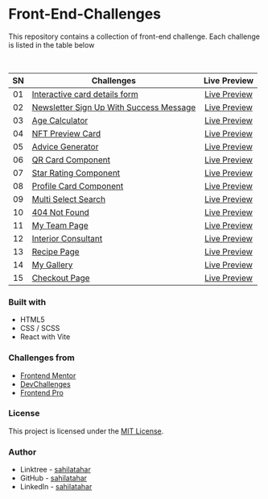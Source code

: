 # Front-End-Challenges

This repository contains a collection of front-end challenge. Each challenge is listed in the table below

<br>

| SN  | Challenges                                                                                                                                       |                                                Live Preview                                                 |
| :-: | ------------------------------------------------------------------------------------------------------------------------------------------------ | :---------------------------------------------------------------------------------------------------------: |
| 01  | [Interactive card details form](https://github.com/sahilatahar/Front-End-Challenges/tree/main/interactive-card-details-form)                     |      [Live Preview](https://sahilatahar.github.io/Front-End-Challenges/interactive-card-details-form/)      |
| 02  | [Newsletter Sign Up With Success Message](https://github.com/sahilatahar/Front-End-Challenges/tree/main/newsletter-sign-up-with-success-message) | [Live Preview](https://sahilatahar.github.io/Front-End-Challenges/newsletter-sign-up-with-success-message/) |
| 03  | [Age Calculator](https://github.com/sahilatahar/Front-End-Challenges/tree/main/age-calculator)                                                   |                   [Live Preview](https://frontend-challenge-age-calculator.netlify.app/)                    |
| 04  | [NFT Preview Card](https://github.com/sahilatahar/Front-End-Challenges/tree/main/nft-preview-card)                                               |             [Live Preview](https://sahilatahar.github.io/Front-End-Challenges/nft-preview-card)             |
| 05  | [Advice Generator](https://github.com/sahilatahar/Front-End-Challenges/tree/main/advice-generator)                                               |             [Live Preview](https://sahilatahar.github.io/Front-End-Challenges/advice-generator)             |
| 06  | [QR Card Component](https://github.com/sahilatahar/Front-End-Challenges/tree/main/qr-code-component)                                             |            [Live Preview](https://sahilatahar.github.io/Front-End-Challenges/qr-code-component)             |
| 07  | [Star Rating Component](https://github.com/sahilatahar/Front-End-Challenges/tree/main/star-rating-component)                                     |          [Live Preview](https://sahilatahar.github.io/Front-End-Challenges/star-rating-component)           |
| 08  | [Profile Card Component](https://github.com/sahilatahar/Front-End-Challenges/tree/main/profile-card-component)                                   |          [Live Preview](https://sahilatahar.github.io/Front-End-Challenges/profile-card-component)          |
| 09  | [Multi Select Search](https://github.com/sahilatahar/Front-End-Challenges/tree/main/multi-select-search)                                         |                          [Live Preview](https://multi-select-search.netlify.app/)                           |
| 10  | [404 Not Found](https://github.com/sahilatahar/Front-End-Challenges/tree/main/404-not-found)                                                     |              [Live Preview](https://sahilatahar.github.io/Front-End-Challenges/404-not-found)               |
| 11  | [My Team Page](https://github.com/sahilatahar/Front-End-Challenges/tree/main/my-team-page)                                                       |               [Live Preview](https://sahilatahar.github.io/Front-End-Challenges/my-team-page)               |
| 12  | [Interior Consultant](https://github.com/sahilatahar/Front-End-Challenges/tree/main/interior-consultant)                                         |           [Live Preview](https://sahilatahar.github.io/Front-End-Challenges/interior-consultant)            |
| 13  | [Recipe Page](https://github.com/sahilatahar/Front-End-Challenges/tree/main/recipe-page)                                         |           [Live Preview](https://devchallenges-recipe-page-project.netlify.app/)            |
| 14  | [My Gallery](https://github.com/sahilatahar/Front-End-Challenges/tree/main/my-gallery)                                         |           [Live Preview](https://sahilatahar.github.io/Front-End-Challenges/my-gallery)            |
| 15  | [Checkout Page](https://github.com/sahilatahar/Front-End-Challenges/tree/main/checkout-page)                                         |           [Live Preview](https://sahilatahar.github.io/Front-End-Challenges/checkout-page)            |

### Built with

- HTML5
- CSS / SCSS
- React with Vite

### Challenges from

- [Frontend Mentor](https://www.frontendmentor.io/challenges)
- [DevChallenges](https://devchallenges.io)
- [Frontend Pro](https://www.frontendpro.dev/)

### License

This project is licensed under the [MIT License](LICENSE).

### Author

- Linktree - [sahilatahar](https://linktr.ee/sahilatahar)
- GitHub - [sahilatahar](https://github.com/sahilatahar)
- LinkedIn - [sahilatahar](https://www.linkedin.com/in/sahilatahar/)
